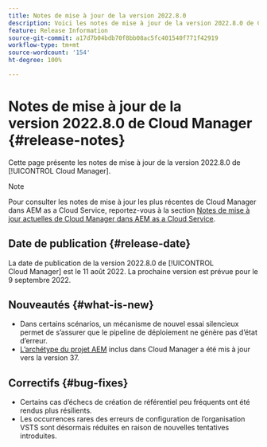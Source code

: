 ```yaml
---
title: Notes de mise à jour de la version 2022.8.0
description: Voici les notes de mise à jour de la version 2022.8.0 de Cloud Manager.
feature: Release Information
source-git-commit: a17d7b04bdb70f8bb08ac5fc401540f771f42919
workflow-type: tm+mt
source-wordcount: '154'
ht-degree: 100%

---
```



# Notes de mise à jour de la version 2022.8.0 de Cloud Manager {#release-notes}

Cette page présente les notes de mise à jour de la version 2022.8.0 de [!UICONTROL Cloud Manager].

>[!NOTE]
>
>Pour consulter les notes de mise à jour les plus récentes de Cloud Manager dans AEM as a Cloud Service, reportez-vous à la section [Notes de mise à jour actuelles de Cloud Manager dans AEM as a Cloud Service](https://experienceleague.adobe.com/docs/experience-manager-cloud-service/content/implementing/using-cloud-manager/release-notes-cloud-manager/release-notes-cm-current.html?lang=fr).

## Date de publication {#release-date}

La date de publication de la version 2022.8.0 de [!UICONTROL Cloud Manager] est le 11 août 2022. La prochaine version est prévue pour le 9 septembre 2022.

## Nouveautés {#what-is-new}

* Dans certains scénarios, un mécanisme de nouvel essai silencieux permet de s’assurer que le pipeline de déploiement ne génère pas d’état d’erreur.
* [L’archétype du projet AEM](https://experienceleague.adobe.com/docs/experience-manager-core-components/using/developing/archetype/overview.html?lang=fr) inclus dans Cloud Manager a été mis à jour vers la version 37.

## Correctifs {#bug-fixes}

* Certains cas d’échecs de création de référentiel peu fréquents ont été rendus plus résilients.
* Les occurrences rares des erreurs de configuration de l’organisation VSTS sont désormais réduites en raison de nouvelles tentatives introduites.
